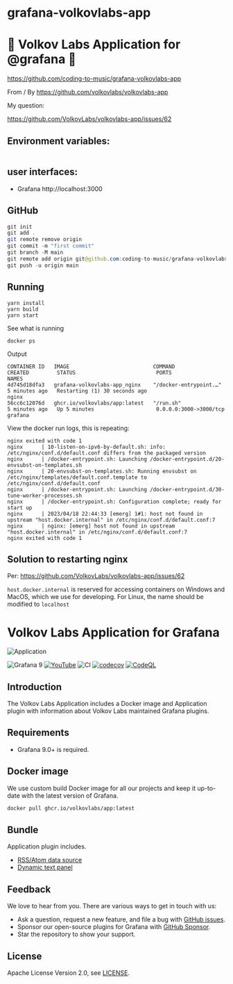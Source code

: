 # grafana-volkovlabs-app

# 🚀 Volkov Labs Application for @grafana 🚀


https://github.com/coding-to-music/grafana-volkovlabs-app

From / By https://github.com/volkovlabs/volkovlabs-app

My question:

https://github.com/VolkovLabs/volkovlabs-app/issues/62

## Environment variables:

```java
```

## user interfaces:

- Grafana http://localhost:3000

## GitHub

```java
git init
git add .
git remote remove origin
git commit -m "first commit"
git branch -M main
git remote add origin git@github.com:coding-to-music/grafana-volkovlabs-app.git
git push -u origin main
```

## Running 

```
yarn install
yarn build
yarn start
```

See what is running

```
docker ps
```

Output

```
CONTAINER ID   IMAGE                           COMMAND                  CREATED         STATUS                          PORTS                    NAMES
4d745d18dfa3   grafana-volkovlabs-app_nginx    "/docker-entrypoint.…"   5 minutes ago   Restarting (1) 30 seconds ago                            nginx
56cc6c12076d   ghcr.io/volkovlabs/app:latest   "/run.sh"                5 minutes ago   Up 5 minutes                    0.0.0.0:3000->3000/tcp   grafana
```

View the docker run logs, this is repeating:

```
nginx exited with code 1
nginx      | 10-listen-on-ipv6-by-default.sh: info: /etc/nginx/conf.d/default.conf differs from the packaged version
nginx      | /docker-entrypoint.sh: Launching /docker-entrypoint.d/20-envsubst-on-templates.sh
nginx      | 20-envsubst-on-templates.sh: Running envsubst on /etc/nginx/templates/default.conf.template to /etc/nginx/conf.d/default.conf
nginx      | /docker-entrypoint.sh: Launching /docker-entrypoint.d/30-tune-worker-processes.sh
nginx      | /docker-entrypoint.sh: Configuration complete; ready for start up
nginx      | 2023/04/18 22:44:33 [emerg] 1#1: host not found in upstream "host.docker.internal" in /etc/nginx/conf.d/default.conf:7
nginx      | nginx: [emerg] host not found in upstream "host.docker.internal" in /etc/nginx/conf.d/default.conf:7
nginx exited with code 1
```

## Solution to restarting nginx

Per: https://github.com/VolkovLabs/volkovlabs-app/issues/62

`host.docker.internal` is reserved for accessing containers on Windows and MacOS, which we use for developing.
For Linux, the name should be modified to `localhost`

# Volkov Labs Application for Grafana

![Application](https://raw.githubusercontent.com/volkovlabs/volkovlabs-app/main/img/app.png)

![Grafana 9](https://img.shields.io/badge/Grafana-9.4.7-orange)
[![YouTube](https://img.shields.io/badge/YouTube-Channel-red)](https://youtube.com/@volkovlabs)
![CI](https://github.com/volkovlabs/volkovlabs-app/workflows/CI/badge.svg)
[![codecov](https://codecov.io/gh/VolkovLabs/volkovlabs-app/branch/main/graph/badge.svg)](https://codecov.io/gh/VolkovLabs/volkovlabs-app)
[![CodeQL](https://github.com/VolkovLabs/volkovlabs-app/actions/workflows/codeql-analysis.yml/badge.svg)](https://github.com/VolkovLabs/volkovlabs-app/actions/workflows/codeql-analysis.yml)

## Introduction

The Volkov Labs Application includes a Docker image and Application plugin with information about Volkov Labs maintained Grafana plugins.

## Requirements

- Grafana 9.0+ is required.

## Docker image

We use custom build Docker image for all our projects and keep it up-to-date with the latest version of Grafana.

```sh
docker pull ghcr.io/volkovlabs/app:latest
```

## Bundle

Application plugin includes.

- [RSS/Atom data source](https://volkovlabs.io/plugins/volkovlabs-rss-datasource)
- [Dynamic text panel](https://volkovlabs.io/plugins/volkovlabs-dynamictext-panel)

## Feedback

We love to hear from you. There are various ways to get in touch with us:

- Ask a question, request a new feature, and file a bug with [GitHub issues](https://github.com/volkovlabs/volkovlabs-app/issues/new/choose).
- Sponsor our open-source plugins for Grafana with [GitHub Sponsor](https://github.com/sponsors/VolkovLabs).
- Star the repository to show your support.

## License

Apache License Version 2.0, see [LICENSE](https://github.com/volkovlabs/volkovlabs-app/blob/main/LICENSE).
